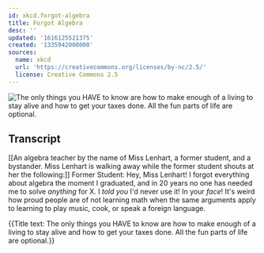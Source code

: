 ```yaml
---
id: xkcd.forgot-algebra
title: Forgot Algebra
desc: ''
updated: '1616125521375'
created: '1335942000000'
sources:
  name: xkcd
  url: 'https://creativecommons.org/licenses/by-nc/2.5/'
  license: Creative Commons 2.5
---
```

![The only things you HAVE to know are how to make enough of a living to stay alive and how to get your taxes done. All the fun parts of life are optional.](https://imgs.xkcd.com/comics/forgot_algebra.png)

## Transcript
[[An algebra teacher by the name of Miss Lenhart, a former student, and a bystander.  Miss Lenhart is walking away while the former student shouts at her the following:]]
Former Student: Hey, Miss Lenhart! I forgot everything about algebra the moment I graduated, and in 20 years no one has needed me to solve *anything* for X.  I *told you* I'd never use it! In your *face*!
It's weird how proud people are of not learning math when the same arguments apply to learning to play music, cook, or speak a foreign language.

{{Title text: The only things you HAVE to know are how to make enough of a living to stay alive and how to get your taxes done. All the fun parts of life are optional.}}
